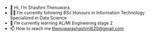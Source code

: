 - 👋 Hi, I’m Shashini Thenuwara
- 👩‍🎓 I’m currently following BSc Honours in Information Technology Specialized in Data Science
- 🌱 I’m currently learning AL/Ml Engineering stage 2
- 📫 How to reach me thenuwarashashini620@gmail.com


<!---
shashithenuwara/shashithenuwara is a ✨ special ✨ repository because its `README.md` (this file) appears on your GitHub profile.
You can click the Preview link to take a look at your changes.
--->
